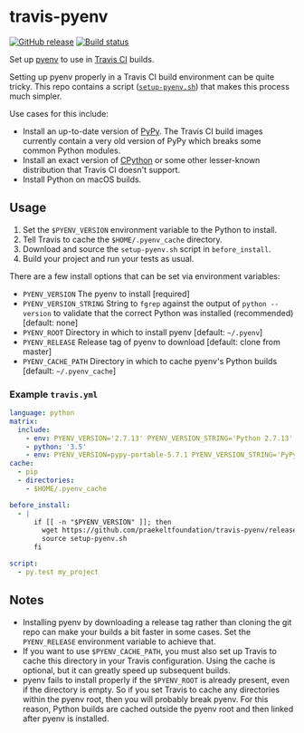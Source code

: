 # travis-pyenv

[![GitHub release](https://img.shields.io/github/release/praekeltfoundation/travis-pyenv.svg?style=flat-square)](https://github.com/praekeltfoundation/travis-pyenv/releases/latest)
[![Build status](https://img.shields.io/travis/praekeltfoundation/travis-pyenv/develop.svg?style=flat-square)](https://travis-ci.org/praekeltfoundation/travis-pyenv)

Set up [pyenv](https://github.com/yyuu/pyenv) to use in [Travis CI](https://travis-ci.org) builds.

Setting up pyenv properly in a Travis CI build environment can be quite tricky. This repo contains a script ([`setup-pyenv.sh`](setup-pyenv.sh)) that makes this process much simpler.

Use cases for this include:

* Install an up-to-date version of [PyPy](http://pypy.org). The Travis CI build images currently contain a very old version of PyPy which breaks some common Python modules.
* Install an exact version of [CPython](http://www.python.org) or some other lesser-known distribution that Travis CI doesn't support.
* Install Python on macOS builds.

## Usage
1. Set the `$PYENV_VERSION` environment variable to the Python to install.
2. Tell Travis to cache the `$HOME/.pyenv_cache` directory.
3. Download and source the `setup-pyenv.sh` script in `before_install`.
4. Build your project and run your tests as usual.

There are a few install options that can be set via environment variables:
* `PYENV_VERSION`
    The pyenv to install [required]
* `PYENV_VERSION_STRING`
    String to `fgrep` against the output of `python --version` to validate that the correct Python was installed (recommended) [default: none]
* `PYENV_ROOT`
    Directory in which to install pyenv [default: `~/.pyenv`]
* `PYENV_RELEASE`
    Release tag of pyenv to download [default: clone from master]
* `PYENV_CACHE_PATH`
    Directory in which to cache pyenv's Python builds [default: `~/.pyenv_cache`]


### Example `travis.yml`
```yaml
language: python
matrix:
  include:
    - env: PYENV_VERSION='2.7.13' PYENV_VERSION_STRING='Python 2.7.13'
    - python: '3.5'
    - env: PYENV_VERSION=pypy-portable-5.7.1 PYENV_VERSION_STRING='PyPy 5.7.1'
cache:
  - pip
  - directories:
    - $HOME/.pyenv_cache

before_install:
  - |
      if [[ -n "$PYENV_VERSION" ]]; then
        wget https://github.com/praekeltfoundation/travis-pyenv/releases/download/0.3.0/setup-pyenv.sh
        source setup-pyenv.sh
      fi

script:
  - py.test my_project
```

## Notes
* Installing pyenv by downloading a release tag rather than cloning the git repo can make your builds a bit faster in some cases. Set the `PYENV_RELEASE` environment variable to achieve that.
* If you want to use `$PYENV_CACHE_PATH`, you must also set up Travis to cache this directory in your Travis configuration. Using the cache is optional, but it can greatly speed up subsequent builds.
* pyenv fails to install properly if the `$PYENV_ROOT` is already present, even if the directory is empty. So if you set Travis to cache any directories within the pyenv root, then you will probably break pyenv. For this reason, Python builds are cached outside the pyenv root and then linked after pyenv is installed.
